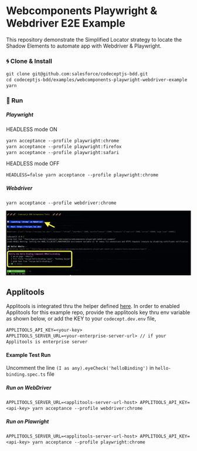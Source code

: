 # Webcomponents Playwright & Webdriver E2E Example

This repository demonstrate the Simplified Locator strategy to locate the Shadow Elements to automate app with Webdriver & Playwright.

### 🌀 Clone & Install

```
git clone git@github.com:salesforce/codeceptjs-bdd.git
cd codeceptjs-bdd/examples/webcomponents-playwright-webdriver-example
yarn
```

### 🚀 Run

##### Playwright

HEADLESS mode ON

```
yarn acceptance --profile playwright:chrome
yarn acceptance --profile playwright:firefox
yarn acceptance --profile playwright:safari
```

HEADLESS mode OFF

```
HEADLESS=false yarn acceptance --profile playwright:chrome
```

##### Webdriver

```
yarn acceptance --profile webdriver:chrome
```

![](wc.png)

## Applitools

Applitools is integrated thru the helper defined [here](https://codecept.io/visual/#using-applitools). In order to enabled Applitools for this example repo, provide the applitools key thru env variable as shown below, or add the KEY to your `codecept.dev.env` file,

```
APPLITOOLS_API_KEY=<your-key>
APPLITOOLS_SERVER_URL=<your-enterprise-server-url> // if your Applitools is enterprise server

```

#### Example Test Run

Uncomment the line `(I as any).eyeCheck('helloBinding')` in `hello-binding.spec.ts` file

##### Run on WebDriver

```
APPLITOOLS_SERVER_URL=<applitools-server-url-host> APPLITOOLS_API_KEY=<api-key> yarn acceptance --profile webdriver:chrome
```

##### Run on Plawright

```
APPLITOOLS_SERVER_URL=<applitools-server-url-host> APPLITOOLS_API_KEY=<api-key> yarn acceptance --profile playwright:chrome
```
